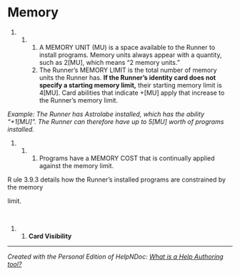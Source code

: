 # Memory

1. &nbsp;
   1. &nbsp;
      1. A MEMORY UNIT (MU) is a space available to the Runner to install programs. Memory units always appear with a quantity, such as 2\[MU\], which means “2 memory units.”
      1. The Runner’s MEMORY LIMIT is the total number of memory units the Runner has. **If the Runner’s identity card does not specify a starting memory limit,** their starting memory limit is 4\[MU\]. Card abilities that indicate +\[MU\] apply that increase to the Runner’s memory limit.

*Example: The Runner has Astrolabe installed, which has the ability “+1\[MU\]”. The Runner can therefore have up to 5\[MU\] worth of programs installed.*

1. &nbsp;
   1. &nbsp;
      1. Programs have a MEMORY COST that is continually applied against the memory limit.

R ule 3.9.3 details how the Runner’s installed programs are constrained by the memory

limit.

&nbsp;

1. &nbsp;
   1. **Card Visibility**

***
_Created with the Personal Edition of HelpNDoc: [What is a Help Authoring tool?](<https://www.helpauthoringsoftware.com>)_

